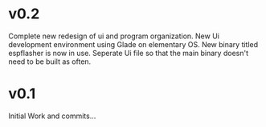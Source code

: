# v0.2
Complete new redesign of ui and program organization.
	New Ui development environment using Glade on elementary OS.
	New binary titled espflasher is now in use.
	Seperate Ui file so that the main binary doesn't need to be built as often.


# v0.1
Initial Work and commits...
